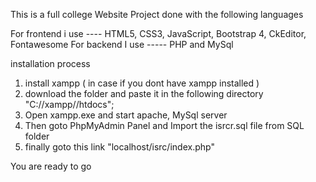 This is a full college Website Project done with the following languages

For frontend i use ---- HTML5, CSS3, JavaScript, Bootstrap 4, CkEditor, Fontawesome
For backend I use ----- PHP and MySql

installation process
1. install xampp ( in case if you dont have xampp installed )
2. download the folder and paste it in the following directory "C://xampp//htdocs";
3. Open xampp.exe and start apache, MySql server
4. Then goto PhpMyAdmin Panel and Import the isrcr.sql file from SQL folder
5. finally goto this link "localhost/isrc/index.php"

You are ready to go
